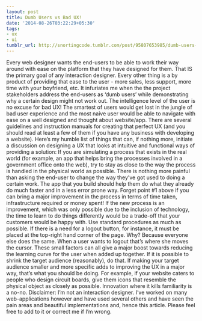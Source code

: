 ```yaml
---
layout: post
title: Dumb Users vs Bad UX!
date: '2014-08-26T03:22:29+05:30'
tags:
- ux
- ui
tumblr_url: http://snortingcode.tumblr.com/post/95807653985/dumb-users-vs-bad-ux
---
```

Every web designer wants the end-users to be able to work their way around with ease on the platform that they have designed for them. That IS the primary goal of any interaction designer. Every other thing is a by product of providing that ease to the user - more sales, less support, more time with your boyfriend, etc.
It infuriates me when the the project stakeholders address the end-users as ‘dumb users’ while demonstrating why a certain design might not work out. The intelligence level of the user is no excuse for bad UX! The smartest of users would get lost in the jungle of bad user experience and the most naive user would be able to navigate with ease on a well designed and thought about website/app.
There are several guidelines and instruction manuals for creating that perfect UX (and you should read at least a few of them if you have any business with developing a website). Here’s my humble list of things that can, if nothing more, initiate a discussion on designing a UX that looks at intuitive and functional ways of providing a solution:
If you are simulating a process that exists in the real world (for example, an app that helps bring the processes involved in a government office onto the web), try to stay as close to the way the process is handled in the physical world as possible. There is nothing more painful than asking the end-user to change the way they’ve got used to doing a certain work. The app that you build should help them do what they already do much faster and in a less error prone way.
Forget point #1 above if you can bring a major improvement in the process in terms of time taken, infrastructure required or money spent! If the new process is an improvement, which was only possible due to the inclusion of technology, the time to learn to do things differently would be a trade-off that your customers would be happy with.
Use standard procedures as much as possible. If there is a need for a logout button, for instance, it must be placed at the top-right hand corner of the page. Why? Because everyone else does the same. When a user wants to logout that’s where she moves the cursor. These small factors can all give a major boost towards reducing the learning curve for the user when added up together.
If it is possible to shrink the target audience (reasonably), do that. If making your target audience smaller and more specific adds to improving the UX in a major way, that’s what you should be doing. For example, if your website caters to people who design circuit boards, give them icons that resemble the physical object as closely as possible. Innovation where it kills familiarity is a no-no.
Disclaimer: I’m not an interaction designer. I’ve worked on many web-applications however and have used several others and have seen the pain areas and beautiful implementations and, hence this article. Please feel free to add to it or correct me if I’m wrong.
